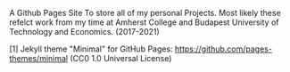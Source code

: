 A Github Pages Site To store all of my personal Projects. Most likely these refelct work from my time at Amherst College and Budapest University of Technology and Economics. (2017-2021)

[1] Jekyll theme "Minimal" for GitHub Pages: https://github.com/pages-themes/minimal (CC0 1.0 Universal License)
